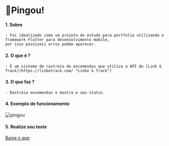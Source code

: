 # 🚛Pingou!

#### 1. **Sobre**
	- Foi idealizado como um projeto de estudo para portfolio utilizando o framework Flutter para desenvolvimento mobile, 
	por isso possiveis erros podem aparecer.
#### 2. **O que é ?**
	- É um sistema de rastreio de encomendas que utiliza a API do [Link & Track](https://linketrack.com/ "Linke & Track")
#### 3. **O que faz ?**
	- Rastreia encomendas e mostra o seu status.

#### 4. **Exemplo de funcionamento**
![pingou](https://user-images.githubusercontent.com/41083876/172518715-d192185e-5454-4700-9bd1-fb0c91a8f676.gif)


#### 5. **Realize seu teste**
[Baixe o app](https://github.com/Marcel0Henrique/pingou_app/releases/download/release/Pingou.apk "Baixe o app")
